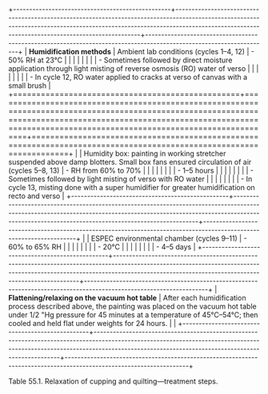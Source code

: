 +-------------------------------------------------+-------------------------------------------------------------------------------------------------------------------------------------------------------------------------------------------------------------------------------+--------------------------------------------------------------------------------------------------------------------+
| **Humidification methods**                      | Ambient lab conditions (cycles 1–4, 12)                                                                                                                                                                                       | -   50% RH at 23°C                                                                                                 |
|                                                 |                                                                                                                                                                                                                               |                                                                                                                    |
|                                                 |                                                                                                                                                                                                                               | -   Sometimes followed by direct moisture application through light misting of reverse osmosis (RO) water of verso |
|                                                 |                                                                                                                                                                                                                               |                                                                                                                    |
|                                                 |                                                                                                                                                                                                                               | -   In cycle 12, RO water applied to cracks at verso of canvas with a small brush                                  |
+=================================================+===============================================================================================================================================================================================================================+====================================================================================================================+
|                                                 | Humidity box: painting in working stretcher suspended above damp blotters. Small box fans ensured circulation of air (cycles 5–8, 13)                                                                                         | -   RH from 60% to 70%                                                                                             |
|                                                 |                                                                                                                                                                                                                               |                                                                                                                    |
|                                                 |                                                                                                                                                                                                                               | -   1–5 hours                                                                                                      |
|                                                 |                                                                                                                                                                                                                               |                                                                                                                    |
|                                                 |                                                                                                                                                                                                                               | -   Sometimes followed by light misting of verso with RO water                                                     |
|                                                 |                                                                                                                                                                                                                               |                                                                                                                    |
|                                                 |                                                                                                                                                                                                                               | -   In cycle 13, misting done with a super humidifier for greater humidification on recto and verso                |
+-------------------------------------------------+-------------------------------------------------------------------------------------------------------------------------------------------------------------------------------------------------------------------------------+--------------------------------------------------------------------------------------------------------------------+
|                                                 | ESPEC environmental chamber (cycles 9–11)                                                                                                                                                                                     | -   60% to 65% RH                                                                                                  |
|                                                 |                                                                                                                                                                                                                               |                                                                                                                    |
|                                                 |                                                                                                                                                                                                                               | -   20°C                                                                                                           |
|                                                 |                                                                                                                                                                                                                               |                                                                                                                    |
|                                                 |                                                                                                                                                                                                                               | -   4–5 days                                                                                                       |
+-------------------------------------------------+-------------------------------------------------------------------------------------------------------------------------------------------------------------------------------------------------------------------------------+--------------------------------------------------------------------------------------------------------------------+
| **Flattening/relaxing on the vacuum hot table** | After each humidification process described above, the painting was placed on the vacuum hot table under 1/2 "Hg pressure for 45 minutes at a temperature of 45°C–54°C; then cooled and held flat under weights for 24 hours. |                                                                                                                    |
+-------------------------------------------------+-------------------------------------------------------------------------------------------------------------------------------------------------------------------------------------------------------------------------------+--------------------------------------------------------------------------------------------------------------------+

Table 55.1. Relaxation of cupping and quilting—treatment steps.
